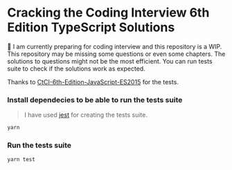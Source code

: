 # Cracking the Coding Interview 6th Edition TypeScript Solutions

🚧 I am currently preparing for coding interview and this repository is a WIP. This repository may be missing some questions or even some chapters. The solutions to questions might not be the most efficient. You can run tests suite to check if the solutions work as expected.

Thanks to [CtCI-6th-Edition-JavaScript-ES2015](https://github.com/careercup/CtCI-6th-Edition-JavaScript-ES2015) for the tests.

### Install dependecies to be able to run the tests suite

> I have used [jest](https://jestjs.io) for creating the tests suite.

```bash
yarn
```

### Run the tests suite

```bash
yarn test
```
